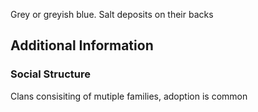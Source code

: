 Grey or greyish blue. Salt deposits on their backs
## Additional Information

### Social Structure

Clans consisiting of mutiple families, adoption is common